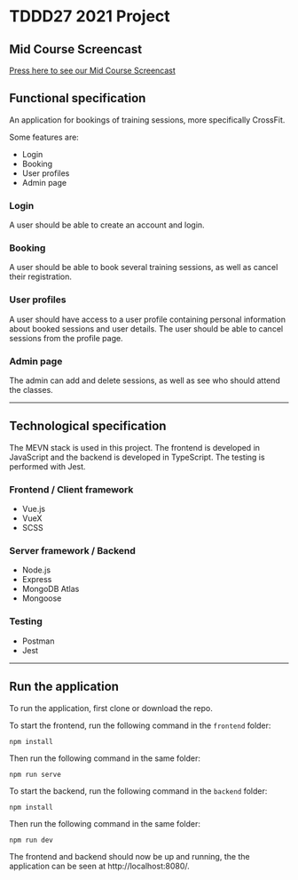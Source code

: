 # TDDD27 2021 Project

## Mid Course Screencast
[Press here to see our Mid Course Screencast](https://youtu.be/HxZI2T2IaQQ)

## Functional specification
An application for bookings of training sessions, more specifically CrossFit. 

Some features are:
- Login
- Booking
- User profiles
- Admin page

### Login
A user should be able to create an account and login.

### Booking
A user should be able to book several training sessions, as well as cancel their registration.

### User profiles
A user should have access to a user profile containing personal information about booked sessions and user details. The user should be able to cancel sessions from the profile page.

### Admin page
The admin can add and delete sessions, as well as see who should attend the classes.

***

## Technological specification
The MEVN stack is used in this project. The frontend is developed in JavaScript and the backend is developed in TypeScript. The testing is performed with Jest.

### Frontend / Client framework
- Vue.js
- VueX
- SCSS

### Server framework / Backend
- Node.js
- Express
- MongoDB Atlas
- Mongoose

### Testing
- Postman
- Jest

***

## Run the application

To run the application, first clone or download the repo.

To start the frontend, run the following command in the ``frontend`` folder:

```
npm install
```

Then run the following command in the same folder:

```
npm run serve
```

To start the backend, run the following command in the ``backend`` folder:

```
npm install
```

Then run the following command in the same folder:

```
npm run dev
```

The frontend and backend should now be up and running, the the application can be seen at http://localhost:8080/.